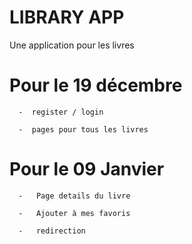 # LIBRARY APP

Une application pour les livres

# Pour le 19 décembre

      -  register / login

      -  pages pour tous les livres

# Pour le 09 Janvier

      -   Page details du livre

      -   Ajouter à mes favoris

      -   redirection

#
